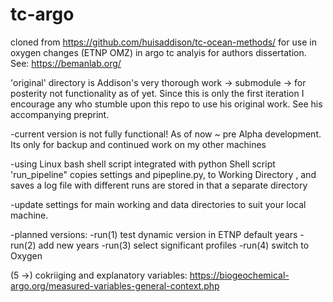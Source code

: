 # tc-argo

cloned from https://github.com/huisaddison/tc-ocean-methods/ for use in oxygen changes (ETNP OMZ) in argo tc analyis for authors 
dissertation. See: https://bemanlab.org/

'original' directory is Addison's very thorough work -> submodule -> for posterity not functionality as of yet. Since this is only the first iteration I encourage any who stumble upon this repo to use his original work. See his accompanying preprint.

-current version is not fully functional! As of now ~ pre Alpha development. Its only for backup and continued work on my other machines 

-using Linux bash shell script integrated with python Shell script 'run_pipeline" copies settings and pipepline.py, to Working Directory , and saves a log file with different runs are stored in that a separate directory

-update settings for main working and data directories to suit your local machine.

-planned versions: -run(1) test dynamic version in ETNP default years -run(2) add new years -run(3) select significant profiles -run(4) switch to Oxygen

(5 ->) cokriiging and explanatory variables: https://biogeochemical-argo.org/measured-variables-general-context.php
